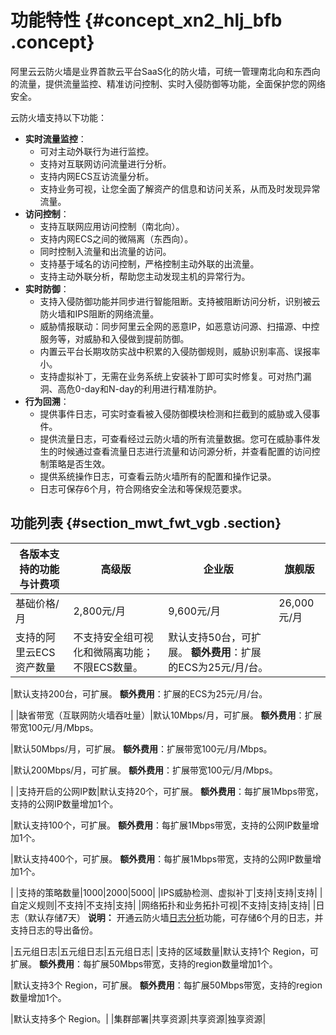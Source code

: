 # 功能特性 {#concept_xn2_hlj_bfb .concept}

阿里云云防火墙是业界首款云平台SaaS化的防火墙，可统一管理南北向和东西向的流量，提供流量监控、精准访问控制、实时入侵防御等功能，全面保护您的网络安全。

云防火墙支持以下功能：

-   **实时流量监控**：
    -   可对主动外联行为进行监控。
    -   支持对互联网访问流量进行分析。
    -   支持内网ECS互访流量分析。
    -   支持业务可视，让您全面了解资产的信息和访问关系，从而及时发现异常流量。
-   **访问控制**：
    -   支持互联网应用访问控制（南北向）。
    -   支持内网ECS之间的微隔离（东西向）。
    -   同时控制入流量和出流量的访问。
    -   支持基于域名的访问控制，严格控制主动外联的出流量。
    -   支持主动外联分析，帮助您主动发现主机的异常行为。
-   **实时防御**：
    -   支持入侵防御功能并同步进行智能阻断。支持被阻断访问分析，识别被云防火墙和IPS阻断的网络流量。
    -   威胁情报联动：同步阿里云全网的恶意IP，如恶意访问源、扫描源、中控服务等，对威胁和入侵做到提前防御。
    -   内置云平台长期攻防实战中积累的入侵防御规则，威胁识别率高、误报率小。
    -   支持虚拟补丁，无需在业务系统上安装补丁即可实时修复。可对热门漏洞、高危0-day和N-day的利用进行精准防护。
-   **行为回溯**：
    -   提供事件日志，可实时查看被入侵防御模块检测和拦截到的威胁或入侵事件。
    -   提供流量日志，可查看经过云防火墙的所有流量数据。您可在威胁事件发生的时候通过查看流量日志进行流量和访问源分析，并查看配置的访问控制策略是否生效。
    -   提供系统操作日志，可查看云防火墙所有的配置和操作记录。
    -   日志可保存6个月，符合网络安全法和等保规范要求。

## 功能列表 {#section_mwt_fwt_vgb .section}

|各版本支持的功能与计费项|高级版|企业版|旗舰版|
|------------|---|---|---|
|基础价格/月|2,800元/月|9,600元/月|26,000元/月|
|支持的阿里云ECS资产数量|不支持安全组可视化和微隔离功能；不限ECS数量。|默认支持50台，可扩展。 **额外费用**：扩展的ECS为25元/月/台。

 |默认支持200台，可扩展。 **额外费用**：扩展的ECS为25元/月/台。

 |
|缺省带宽（互联网防火墙吞吐量）|默认10Mbps/月，可扩展。 **额外费用**：扩展带宽100元/月/Mbps。

 |默认50Mbps/月，可扩展。 **额外费用**：扩展带宽100元/月/Mbps。

 |默认200Mbps/月，可扩展。 **额外费用**：扩展带宽100元/月/Mbps。

 |
|支持开启的公网IP数|默认支持20个，可扩展。 **额外费用**：每扩展1Mbps带宽，支持的公网IP数量增加1个。

 |默认支持100个，可扩展。 **额外费用**：每扩展1Mbps带宽，支持的公网IP数量增加1个。

 |默认支持400个，可扩展。 **额外费用**：每扩展1Mbps带宽，支持的公网IP数量增加1个。

 |
|支持的策略数量|1000|2000|5000|
|IPS威胁检测、虚拟补丁|支持|支持|支持|
|自定义规则|不支持|不支持|支持|
|网络拓扑和业务拓扑可视|不支持|支持|支持|
|日志（默认存储7天） **说明：** 开通云防火墙[日志分析](../intl.zh-CN/用户指南/日志分析/概览.md#)功能，可存储6个月的日志，并支持日志的导出备份。

 |五元组日志|五元组日志|五元组日志|
|支持的区域数量|默认支持1个 Region，可扩展。 **额外费用**：每扩展50Mbps带宽，支持的region数量增加1个。

 |默认支持3个 Region，可扩展。 **额外费用**：每扩展50Mbps带宽，支持的region数量增加1个。

 |默认支持多个 Region。|
|集群部署|共享资源|共享资源|独享资源|

